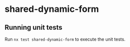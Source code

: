 # shared-dynamic-form

## Running unit tests

Run `nx test shared-dynamic-form` to execute the unit tests.

